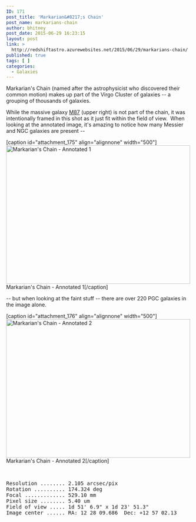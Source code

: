 ```yaml
---
ID: 171
post_title: 'Markarian&#8217;s Chain'
post_name: markarians-chain
author: bhitney
post_date: 2015-06-29 16:23:15
layout: post
link: >
  http://redshiftastro.azurewebsites.net/2015/06/29/markarians-chain/
published: true
tags: [ ]
categories:
  - Galaxies
---
```

Markarian's Chain (named after the astrophysicist who discovered their common motion) makes up part of the Virgo Cluster of galaxies -- a grouping of thousands of galaxies.

While the massive galaxy <a href="https://en.wikipedia.org/wiki/Messier_87" target="_blank" rel="noopener">M87</a> (upper right) is not part of the chain, it was intentionally framed in this shot as it just fit within the field of view.  When looking at the annotated image, it's amazing to notice how many Messier and NGC galaxies are present --

[caption id="attachment_175" align="alignnone" width="500"]<a href="http://redshiftastro.azurewebsites.net/wp-content/uploads/2015/11/markarians-chain-annotated-1.jpg"><img class="size-medium wp-image-175" src="http://redshiftastro.azurewebsites.net/wp-content/uploads/2015/11/markarians-chain-annotated-1-500x377.jpg" alt="Markarian's Chain - Annotated 1" width="500" height="377" /></a> Markarian's Chain - Annotated 1[/caption]

-- but when looking at the faint stuff -- there are over 220 PGC galaxies in the image alone.

[caption id="attachment_176" align="alignnone" width="500"]<a href="http://redshiftastro.azurewebsites.net/wp-content/uploads/2015/11/markarians-chain-annotated-2.jpg"><img class="size-medium wp-image-176" src="http://redshiftastro.azurewebsites.net/wp-content/uploads/2015/11/markarians-chain-annotated-2-500x377.jpg" alt="Markarian's Chain - Annotated 2" width="500" height="377" /></a> Markarian's Chain - Annotated 2[/caption]

&nbsp;
<pre>Resolution ........ 2.105 arcsec/pix
Rotation .......... 174.324 deg
Focal ............. 529.10 mm
Pixel size ........ 5.40 um
Field of view ..... 1d 51' 6.9" x 1d 23' 51.3"
Image center ...... RA: 12 28 09.686  Dec: +12 57 02.13
</pre>